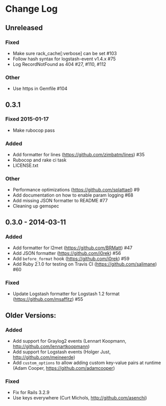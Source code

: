 # Change Log

## Unreleased

### Fixed
* Make sure rack_cache[:verbose] can be set #103
* Follow hash syntax for logstash-event v1.4.x #75
* Log RecordNotFound as 404 #27, #110, #112

### Other
* Use https in Gemfile #104

## 0.3.1

### Fixed 2015-01-17

* Make rubocop pass

### Added

* Add formatter for lines (<https://github.com/zimbatm/lines>) #35
* Rubocop and rake ci task
* LICENSE.txt

### Other

* Performance optimizations (<https://github.com/splattael>) #9
* Add documentation on how to enable param logging #68
* Add missing JSON formatter to README #77
* Cleaning up gemspec

## 0.3.0 - 2014-03-11

### Added
* Add formatter for l2met (<https://github.com/BRMatt>) #47
* Add JSON formatter (<https://github.com/i0rek>) #56
* Add `before_format` hook (<https://github.com/i0rek>) #59
* Add Ruby 2.1.0 for testing on Travis CI (<https://github.com/salimane>) #60

### Fixed
* Update Logstash formatter for Logstash 1.2 format (<https://github.com/msaffitz>) #55



## Older Versions:

### Added
* Add support for Graylog2 events (Lennart Koopmann, http://github.com/lennartkoopmann)
* Add support for Logstash events (Holger Just, http://github.com/meineerde)
* Add `custom_options` to allow adding custom key-value pairs at runtime (Adam Cooper, https://github.com/adamcooper)

### Fixed
* Fix for Rails 3.2.9
* Use keys everywhere (Curt Michols, http://github.com/asenchi)
